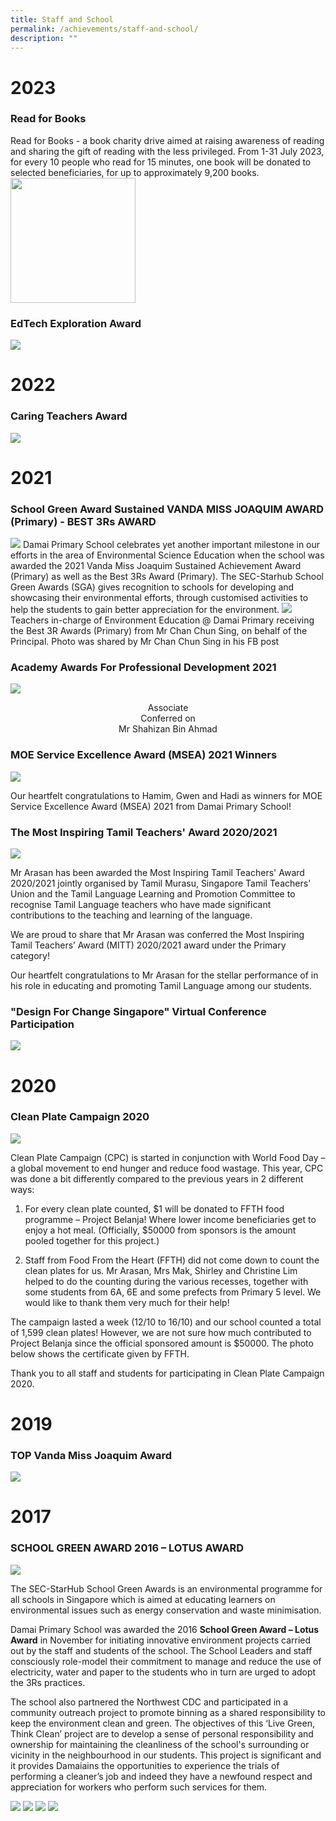 ```yaml
---
title: Staff and School
permalink: /achievements/staff-and-school/
description: ""
---
```

# 2023

### Read for Books
Read for Books - a book charity drive aimed at raising awareness of reading and sharing the gift of reading with the less privileged. From 1-31 July 2023, for every 10 people who read for 15 minutes, one book will be donated to selected beneficiaries, for up to approximately 9,200 books.
<img src="/images/Random/2023/2023%2008%2007%20read%20for%20books.png" style="width:200px">

### EdTech Exploration Award
![](/images/Random/2023%2006%2022%20award.jpg)

# 2022

### Caring Teachers Award
![](/images/caring%20teachers%20award.png)

# 2021

### School Green Award Sustained VANDA MISS JOAQUIM AWARD (Primary) - BEST 3Rs AWARD

![](/images/school%20green%20award.png)
Damai Primary School celebrates yet another important milestone in our efforts in the area of Environmental Science Education when the school was awarded the 2021 Vanda Miss Joaquim Sustained Achievement Award (Primary) as well as the Best 3Rs Award (Primary). The SEC-Starhub School Green Awards (SGA) gives recognition to schools for developing and showcasing their environmental efforts, through customised activities to help the students to gain better appreciation for the environment.
![](/images/2021%2011%2010%20mrfoo.png)
Teachers in-charge of Environment Education @ Damai Primary receiving the Best 3R Awards (Primary) from Mr Chan Chun Sing, on behalf of the Principal. Photo was shared by Mr Chan Chun Sing in his FB post

### Academy Awards For Professional Development 2021

![](/images/2021%2011%2015%20professional%20development%203.jpeg)

<center>Associate <br>
Conferred on <br>
Mr Shahizan Bin Ahmad </center>

### MOE Service Excellence Award (MSEA) 2021 Winners

![](/images/excellence%20awards.png)

Our heartfelt congratulations to Hamim, Gwen and Hadi as winners for MOE Service Excellence Award (MSEA) 2021 from Damai Primary School!

### The Most Inspiring Tamil Teachers' Award 2020/2021

![](/images/inspiring%20tamil%20teacher%20award.png)

Mr Arasan has been awarded the Most Inspiring Tamil Teachers' Award 2020/2021 jointly organised by Tamil Murasu, Singapore Tamil Teachers' Union and the Tamil Language Learning and Promotion Committee to recognise Tamil Language teachers who have made significant contributions to the teaching and learning of the language.  
  
We are proud to share that Mr Arasan was conferred the Most Inspiring Tamil Teachers’ Award (MITT) 2020/2021 award under the Primary category!  
  
Our heartfelt congratulations to Mr Arasan for the stellar performance of in his role in educating and promoting Tamil Language among our students.

### "Design For Change Singapore" Virtual Conference Participation&nbsp;

![](/images/2021-01-19-scanned-article.jpeg)

# 2020

### Clean Plate Campaign 2020
![](/images/2020%20clean%20plate%20campaign.jpeg)

Clean Plate Campaign (CPC) is started in conjunction with World Food Day – a global movement to end hunger and reduce food wastage. This year, CPC was done a bit differently compared to the previous years in 2 different ways:
  

1. For every clean plate counted, $1 will be donated to FFTH food programme – Project Belanja! Where lower income beneficiaries get to enjoy a hot meal. (Officially, $50000 from sponsors is the amount pooled together for this project.)

2. Staff from Food From the Heart (FFTH) did not come down to count the clean plates for us. Mr Arasan, Mrs Mak, Shirley and Christine Lim helped to do the counting during the various recesses, together with some students from 6A, 6E and some prefects from Primary 5 level. We would like to thank them very much for their help!
 

The campaign lasted a week (12/10 to 16/10) and our school counted a total of 1,599 clean plates! However, we are not sure how much contributed to Project Belanja since the official sponsored amount is $50000. The photo below shows the certificate given by FFTH.

  

Thank you to all staff and students for participating in Clean Plate Campaign 2020.

# 2019

### TOP Vanda Miss Joaquim Award
![](/images/2019%20Top%20vanda%20miss.jpeg)

# 2017

### SCHOOL GREEN AWARD 2016 – LOTUS AWARD

![](/images/lotus%20award.png)

The SEC-StarHub School Green Awards is an environmental programme for all schools in Singapore which is aimed at educating learners on environmental issues such as energy conservation and waste minimisation.  

  

Damai Primary School was awarded the 2016&nbsp;**School Green Award – Lotus Award**&nbsp;in November for initiating innovative environment projects carried out by the staff and students of the school. The School Leaders and staff consciously role-model their commitment to manage and reduce the use of electricity, water and paper to the students who in turn are urged to adopt the 3Rs practices.  

  
The school also partnered the Northwest CDC and participated in a community outreach project to promote binning as a shared responsibility to keep the environment clean and green. The objectives of this ‘Live Green, Think Clean’ project are to develop a sense of personal responsibility and ownership for maintaining the cleanliness of the school's surrounding or vicinity in the neighbourhood in our students. This project is significant and it provides Damaiains the opportunities to experience the trials of performing a cleaner’s job and indeed they have a newfound respect and appreciation for workers who perform such services for them.

![](/images/schoolgreenaward1.png)
![](/images/schoolgreenaward2.png)
![](/images/schoolgreenaward3.png)
![](/images/schoolgreenaward4.png)